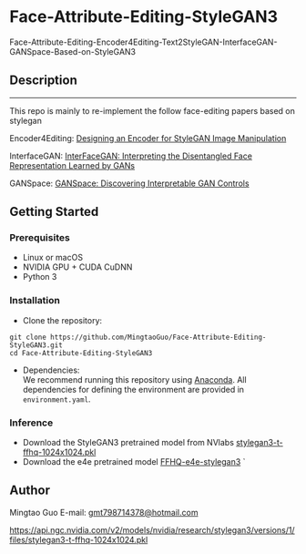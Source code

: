# Face-Attribute-Editing-StyleGAN3
Face-Attribute-Editing-Encoder4Editing-Text2StyleGAN-InterfaceGAN-GANSpace-Based-on-StyleGAN3

## Description   
--------------

This repo is mainly to re-implement the follow face-editing papers based on stylegan

Encoder4Editing: [Designing an Encoder for StyleGAN Image Manipulation](https://arxiv.org/abs/2102.02766)

InterfaceGAN: [InterFaceGAN: Interpreting the Disentangled Face Representation Learned by GANs](https://arxiv.org/abs/2005.09635)

GANSpace: [GANSpace: Discovering Interpretable GAN Controls](https://arxiv.org/abs/2004.02546)

## Getting Started
### Prerequisites
- Linux or macOS
- NVIDIA GPU + CUDA CuDNN
- Python 3

### Installation
- Clone the repository:
``` 
git clone https://github.com/MingtaoGuo/Face-Attribute-Editing-StyleGAN3.git
cd Face-Attribute-Editing-StyleGAN3
```
- Dependencies:  
We recommend running this repository using [Anaconda](https://docs.anaconda.com/anaconda/install/). 
All dependencies for defining the environment are provided in `environment.yaml`.

### Inference
- Download the StyleGAN3 pretrained model from NVlabs [stylegan3-t-ffhq-1024x1024.pkl](
https://api.ngc.nvidia.com/v2/models/nvidia/research/stylegan3/versions/1/files/stylegan3-t-ffhq-1024x1024.pkl) 
- Download the e4e pretrained model [FFHQ-e4e-stylegan3]()
`

## Author 
Mingtao Guo
E-mail: gmt798714378@hotmail.com

https://api.ngc.nvidia.com/v2/models/nvidia/research/stylegan3/versions/1/files/stylegan3-t-ffhq-1024x1024.pkl
